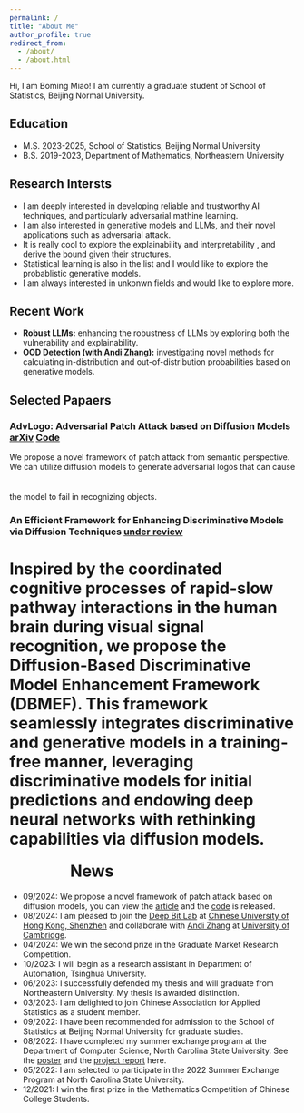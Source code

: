 ```yaml
---
permalink: /
title: "About Me"
author_profile: true
redirect_from: 
  - /about/
  - /about.html
---
```

Hi, I am Boming Miao! I am currently a graduate student of School of Statistics, Beijing Normal University.
## Education
- M.S. 2023-2025, School of Statistics, Beijing Normal University
- B.S. 2019-2023, Department of Mathematics, Northeastern University

## Research Intersts
- I am deeply interested in developing reliable and trustworthy AI techniques, and particularly adversarial mathine learning. 
- I am also interested in generative models and LLMs, and their novel applications such as adversarial attack.
- It is really cool to explore the explainability and interpretability , and derive the bound given their structures.
- Statistical learning is also in the list and I would like to explore the probablistic generative models.
- I am always interested in unkonwn fields and would like to explore more.

## Recent Work
- **Robust LLMs:** enhancing the robustness of LLMs by exploring both the vulnerability and explainability.
- **OOD Detection (with [Andi Zhang](https://andi.ac/)):** investigating novel methods for calculating in-distribution and out-of-distribution probabilities based on generative models.

## Selected Papaers
### AdvLogo: Adversarial Patch Attack based on Diffusion Models [arXiv](https://arxiv.org/abs/2409.07002) [Code](https://github.com/Bomingmiao/Advlogo) 
We propose a novel framework of patch attack from semantic perspective. We can utilize diffusion models to generate adversarial logos that can cause the model to fail in recognizing objects.
<embed src="../files/framework.png" width="100" height="50" />

### An Efficient Framework for Enhancing Discriminative Models via Diffusion Techniques [under review](https://openreview.net/forum?id=kxKXcFnF37&referrer=%5Bthe%20profile%20of%20Boming%20Miao%5D(%2Fprofile%3Fid%3D~Boming_Miao1))
Inspired by the coordinated cognitive processes of rapid-slow pathway interactions in the human brain during visual signal recognition, we propose the Diffusion-Based Discriminative Model Enhancement Framework (DBMEF). This framework seamlessly integrates discriminative and generative models in a training-free manner, leveraging discriminative models for initial predictions and endowing deep neural networks with rethinking capabilities via diffusion models.
<embed src="../files/motivate.png" width="100" height="50" />
News
================
- 09/2024: We propose a novel framework of patch attack based on diffusion models, you can view the [article](https://arxiv.org/abs/2409.07002) and the [code](https://github.com/Bomingmiao/Advlogo) is released.
- 08/2024: I am pleased to join the [Deep Bit Lab](https://mypage.cuhk.edu.cn/academics/lizhen/) at [Chinese University of Hong Kong, Shenzhen](https://www.cuhk.edu.cn/en) and collaborate with [Andi Zhang](https://andi.ac/) at [University of Cambridge](https://www.cam.ac.uk/).
- 04/2024: We win the second prize in the Graduate Market Research Competition.
- 10/2023: I will begin as a research assistant in Department of Automation, Tsinghua University.
- 06/2023: I successfully defended my thesis and will graduate from Northeastern University. My thesis is awarded distinction.
- 03/2023: I am delighted to join Chinese Association for Applied Statistics as a student member.
- 09/2022: I have been recommended for admission to the School of Statistics at Beijing Normal University for graduate studies.
- 08/2022: I have completed my summer exchange program at the Department of Computer Science, North Carolina State University. See the [poster](../files/Poster.pdf) and the [project report](../files/ProjectReport.pdf) here.
- 05/2022: I am selected to participate in the 2022 Summer Exchange Program at North Carolina State University.
- 12/2021: I win the first prize in the Mathematics Competition of Chinese College Students.